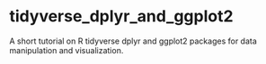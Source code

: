# tidyverse_dplyr_and_ggplot2
A short tutorial on R tidyverse dplyr and ggplot2 packages for data manipulation and visualization.
